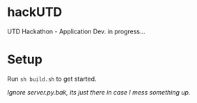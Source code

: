 # hackUTD
UTD Hackathon - Application Dev. in progress...

# Setup
Run `sh build.sh` to get started.

*Ignore server.py.bak, its just there in case I mess something up.*